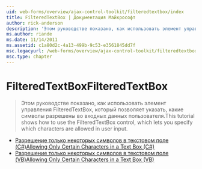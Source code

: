 ```yaml
---
uid: web-forms/overview/ajax-control-toolkit/filteredtextbox/index
title: FilteredTextBox | Документация Майкрософт
author: rick-anderson
description: 'Этом руководстве показано, как использовать элемент управления FilteredTextBox, который позволяет указать, какие символы разрешены во входных данных пользователя.'
ms.author: riande
ms.date: 11/14/2011
ms.assetid: c1a80d2c-4a13-499b-9c53-e3561845dd7f
msc.legacyurl: /web-forms/overview/ajax-control-toolkit/filteredtextbox
msc.type: chapter
---
```

<a name="filteredtextbox"></a><span data-ttu-id="83ce0-103">FilteredTextBox</span><span class="sxs-lookup"><span data-stu-id="83ce0-103">FilteredTextBox</span></span>
====================
> <span data-ttu-id="83ce0-104">Этом руководстве показано, как использовать элемент управления FilteredTextBox, который позволяет указать, какие символы разрешены во входных данных пользователя.</span><span class="sxs-lookup"><span data-stu-id="83ce0-104">This tutorial shows how to use the FilteredTextBox control, which lets you specify which characters are allowed in user input.</span></span>


- [<span data-ttu-id="83ce0-105">Разрешение только некоторых символов в текстовом поле (C#)</span><span class="sxs-lookup"><span data-stu-id="83ce0-105">Allowing Only Certain Characters in a Text Box (C#)</span></span>](allowing-only-certain-characters-in-a-text-box-cs.md)
- [<span data-ttu-id="83ce0-106">Разрешение только некоторых символов в текстовом поле (VB)</span><span class="sxs-lookup"><span data-stu-id="83ce0-106">Allowing Only Certain Characters in a Text Box (VB)</span></span>](allowing-only-certain-characters-in-a-text-box-vb.md)
